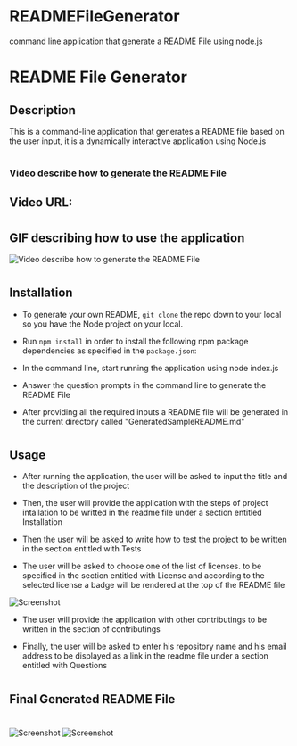 # READMEFileGenerator
command line application that generate a README File using node.js
# README File Generator


## Description 
This is a command-line application that generates a README file based on the user input, it is a dynamically interactive application using Node.js

#
### Video describe how to generate the README File 
## Video URL: 

#
## GIF describing how to use the application
![Video describe how to generate the README File](./Develop/utils/READMEGeneratorDemoShaimaaGhamry.gif)

#
## Installation

* To generate your own README, `git clone` the repo down to your local so you have the Node project on your local.

* Run `npm install` in order to install the following npm package dependencies as specified in the `package.json`:

* In the command line, start running the application using node index.js

* Answer the question prompts in the command line to generate the README File

* After providing all the required inputs a README file will be generated in the current directory called "GeneratedSampleREADME.md"


#
## Usage
* After running the application, the user will be asked to input the title and the description of the project

* Then, the user will provide the application with the steps of project intallation to be writted in the readme file under a section entitled Installation

* Then the user will be asked to write how to test the project to be written in the section entitled with Tests

* The user will be asked to choose one of the list of licenses. to be specified in the section entitled with License 
and according to the selected license a badge will be rendered at the top of the README file

![Screenshot](./utils/license.png)


* The user will provide the application with other contributings to be written in the section of contributings

* Finally, the user will be asked to enter his repository name and his email address to be displayed as a link in the readme file under a section entitled with Questions


#

## Final Generated README File
#


![Screenshot](./utils/readmesample.png)
![Screenshot](./utils/readmesample2.png)